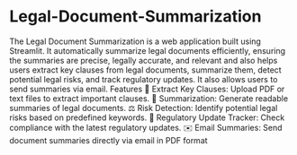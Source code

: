 # Legal-Document-Summarization
The Legal Document Summarization is a web application built using Streamlit. It automatically summarize legal documents efficiently, ensuring the summaries are precise, legally accurate, and relevant and also helps users extract key clauses from legal documents, summarize them, detect potential legal risks, and track regulatory updates. It also allows users to send summaries via email.
Features
📑 Extract Key Clauses: Upload PDF or text files to extract important clauses.
📜 Summarization: Generate readable summaries of legal documents.
⚖️ Risk Detection: Identify potential legal risks based on predefined keywords.
📰 Regulatory Update Tracker: Check compliance with the latest regulatory updates.
✉️ Email Summaries: Send document summaries directly via email in PDF format
